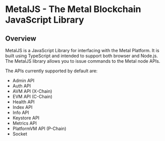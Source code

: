 # MetalJS - The Metal Blockchain JavaScript Library

## Overview

MetalJS is a JavaScript Library for interfacing with the Metal Platform. It is built using TypeScript and intended to support both browser and Node.js. The MetalJS library allows you to issue commands to the Metal node APIs.

The APIs currently supported by default are:

* Admin API
* Auth API
* AVM API (X-Chain)
* EVM API (C-Chain)
* Health API
* Index API
* Info API
* Keystore API
* Metrics API
* PlatformVM API (P-Chain)
* Socket